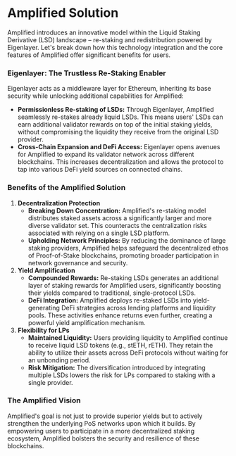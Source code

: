 # Amplified Solution

Amplified introduces an innovative model within the Liquid Staking Derivative (LSD) landscape – re-staking and redistribution powered by Eigenlayer. Let's break down how this technology integration and the core features of Amplified offer significant benefits for users.

### **Eigenlayer: The Trustless Re-Staking Enabler**

Eigenlayer acts as a middleware layer for Ethereum, inheriting its base security while unlocking additional capabilities for Amplified:

* **Permissionless Re-staking of LSDs:** Through Eigenlayer, Amplified seamlessly re-stakes already liquid LSDs. This means users' LSDs can earn additional validator rewards on top of the initial staking yields, without compromising the liquidity they receive from the original LSD provider.
* **Cross-Chain Expansion and DeFi Access:** Eigenlayer opens avenues for Amplified to expand its validator network across different blockchains. This increases decentralization and allows the protocol to tap into various DeFi yield sources on connected chains.

### **Benefits of the Amplified Solution**

1. **Decentralization Protection**
   * **Breaking Down Concentration:** Amplified's re-staking model distributes staked assets across a significantly larger and more diverse validator set. This counteracts the centralization risks associated with relying on a single LSD platform.
   * **Upholding Network Principles:** By reducing the dominance of large staking providers, Amplified helps safeguard the decentralized ethos of Proof-of-Stake blockchains, promoting broader participation in network governance and security.
2. **Yield Amplification**
   * **Compounded Rewards:** Re-staking LSDs generates an additional layer of staking rewards for Amplified users, significantly boosting their yields compared to traditional, single-protocol LSDs.
   * **DeFi Integration:** Amplified deploys re-staked LSDs into yield-generating DeFi strategies across lending platforms and liquidity pools. These activities enhance returns even further, creating a powerful yield amplification mechanism.
3. **Flexibility for LPs**
   * **Maintained Liquidity:** Users providing liquidity to Amplified continue to receive liquid LSD tokens (e.g., stETH, rETH). They retain the ability to utilize their assets across DeFi protocols without waiting for an unbonding period.
   * **Risk Mitigation:** The diversification introduced by integrating multiple LSDs lowers the risk for LPs compared to staking with a single provider.

### **The Amplified Vision**&#x20;

Amplified's goal is not just to provide superior yields but to actively strengthen the underlying PoS networks upon which it builds. By empowering users to participate in a more decentralized staking ecosystem, Amplified bolsters the security and resilience of these blockchains.
